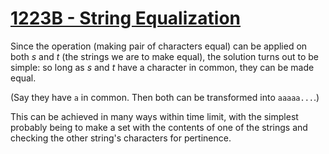 # [1223B - String Equalization](https://codeforces.com/problemset/problem/1223/B)

Since the operation (making pair of characters equal) can be applied on both
$s$ and $t$ (the strings we are to make equal), the solution turns out to be
simple: so long as $s$ and $t$ have a character in common, they can be made
equal.

(Say they have `a` in common. Then both can be transformed into `aaaaa...`.)

This can be achieved in many ways within time limit, with the simplest probably
being to make a set with the contents of one of the strings and checking the
other string's characters for pertinence.
